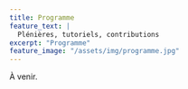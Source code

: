 ```yaml
---
title: Programme 
feature_text: |
  Plénières, tutoriels, contributions
excerpt: "Programme"
feature_image: "/assets/img/programme.jpg"
---
```


À venir.

